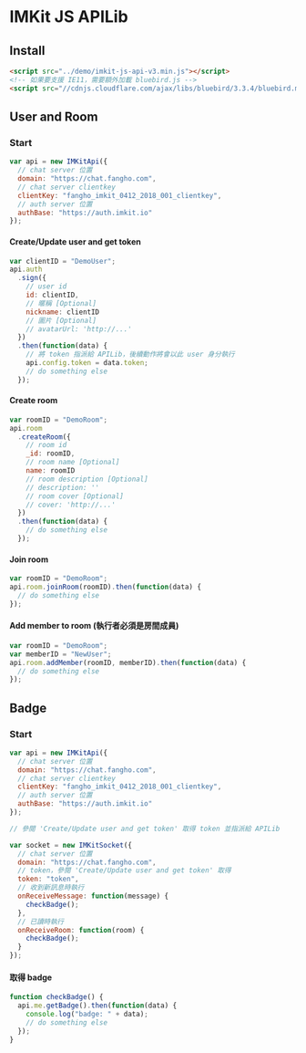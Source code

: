 # IMKit JS APILib

## Install

```html
<script src="../demo/imkit-js-api-v3.min.js"></script>
<!-- 如果要支援 IE11，需要額外加載 bluebird.js -->
<script src="//cdnjs.cloudflare.com/ajax/libs/bluebird/3.3.4/bluebird.min.js"></script>
```

## User and Room

### Start

```javascript
var api = new IMKitApi({
  // chat server 位置
  domain: "https://chat.fangho.com",
  // chat server clientkey
  clientKey: "fangho_imkit_0412_2018_001_clientkey",
  // auth server 位置
  authBase: "https://auth.imkit.io"
});
```

#### Create/Update user and get token

```javascript
var clientID = "DemoUser";
api.auth
  .sign({
    // user id
    id: clientID,
    // 暱稱 [Optional]
    nickname: clientID
    // 圖片 [Optional]
    // avatarUrl: 'http://...'
  })
  .then(function(data) {
    // 將 token 指派給 APILib，後續動作將會以此 user 身分執行
    api.config.token = data.token;
    // do something else
  });
```

#### Create room

```javascript
var roomID = "DemoRoom";
api.room
  .createRoom({
    // room id
    _id: roomID,
    // room name [Optional]
    name: roomID
    // room description [Optional]
    // description: ''
    // room cover [Optional]
    // cover: 'http://...'
  })
  .then(function(data) {
    // do something else
  });
```

#### Join room

```javascript
var roomID = "DemoRoom";
api.room.joinRoom(roomID).then(function(data) {
  // do something else
});
```

#### Add member to room (執行者必須是房間成員)

```javascript
var roomID = "DemoRoom";
var memberID = "NewUser";
api.room.addMember(roomID, memberID).then(function(data) {
  // do something else
});
```

## Badge

### Start

```javascript
var api = new IMKitApi({
  // chat server 位置
  domain: "https://chat.fangho.com",
  // chat server clientkey
  clientKey: "fangho_imkit_0412_2018_001_clientkey",
  // auth server 位置
  authBase: "https://auth.imkit.io"
});

// 參閱 'Create/Update user and get token' 取得 token 並指派給 APILib

var socket = new IMKitSocket({
  // chat server 位置
  domain: "https://chat.fangho.com",
  // token，參閱 'Create/Update user and get token' 取得
  token: "token",
  // 收到新訊息時執行
  onReceiveMessage: function(message) {
    checkBadge();
  },
  // 已讀時執行
  onReceiveRoom: function(room) {
    checkBadge();
  }
});
```

#### 取得 badge

```javascript
function checkBadge() {
  api.me.getBadge().then(function(data) {
    console.log("badge: " + data);
    // do something else
  });
}
```
